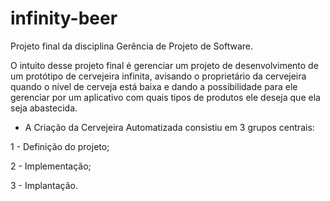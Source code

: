 # infinity-beer
Projeto final da disciplina Gerência de Projeto de Software.

O intuito desse projeto final é gerenciar um projeto de desenvolvimento de um protótipo de cervejeira infinita, avisando o proprietário da cervejeira quando o nível de cerveja está baixa e dando a possibilidade para ele gerenciar por um aplicativo com quais tipos de produtos ele deseja que ela seja abastecida.

* A Criação da Cervejeira Automatizada consistiu em 3 grupos centrais:

1 - Definição do projeto;

2 - Implementação;

3 - Implantação.
